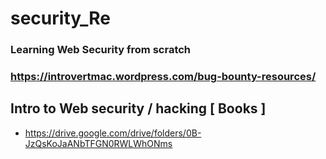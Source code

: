 # security_Re

### Learning Web Security from scratch

### https://introvertmac.wordpress.com/bug-bounty-resources/


## Intro to Web security / hacking [ Books ]
 - https://drive.google.com/drive/folders/0B-JzQsKoJaANbTFGN0RWLWhONms
